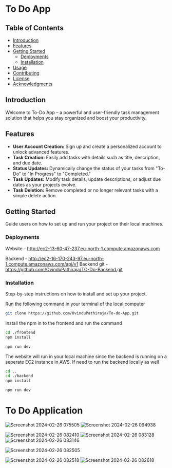 # To Do App

## Table of Contents
- [Introduction](#introduction)
- [Features](#features)
- [Getting Started](#getting-started)
  - [Deployments](#deployments)
  - [Installation](#installation)
- [Usage](#usage)
- [Contributing](#contributing)
- [License](#license)
- [Acknowledgments](#acknowledgments)

## Introduction
Welcome to To-Do App – a powerful and user-friendly task management solution that helps you stay organized and boost your productivity.

## Features

- **User Account Creation:** Sign up and create a personalized account to unlock advanced features.
- **Task Creation:** Easily add tasks with details such as title, description, and due date.
- **Status Updates:** Dynamically change the status of your tasks from "To-Do" to "In Progress" to "Completed."
- **Task Updates:** Modify task details, update descriptions, or adjust due dates as your projects evolve.
- **Task Deletion:** Remove completed or no longer relevant tasks with a simple delete action.

## Getting Started

Guide users on how to set up and run your project on their local machines.

### Deployments
Website - http://ec2-13-60-47-237.eu-north-1.compute.amazonaws.com

Backend - http://ec2-16-170-243-97.eu-north-1.compute.amazonaws.com/api/v1
Backend git - https://github.com/OvinduPathiraja/TO-Do-Backend.git

### Installation

Step-by-step instructions on how to install and set up your project. 

Run the following command in your terminal of the local computer
```bash
git clone https://github.com/OvinduPathiraja/To-do-App.git
```
Install the npm in to the frontend and run the command
```bash
cd ./frontend
npm install
```
```bash
npm run dev
```
The website will run in your local machine since the backend is running on a seperate EC2 instance in AWS. If need to run the backend locally as well

```bash
cd ..
cd ./backend
npm install
```
```bash
npm run dev
```


<h1>To Do Application</h1>

![Screenshot 2024-02-26 075505](https://github.com/OvinduPathiraja/To-do-App/assets/128158494/ac3758ed-318d-4927-8c36-b0894c8175cb)
![Screenshot 2024-02-26 094938](https://github.com/OvinduPathiraja/To-do-App/assets/128158494/33b1c177-5437-4599-ae19-ffda0305ed2d)

![Screenshot 2024-02-26 082410](https://github.com/OvinduPathiraja/To-do-App/assets/128158494/36d90f10-b9d8-4892-a192-d643665c45aa)
![Screenshot 2024-02-26 083128](https://github.com/OvinduPathiraja/To-do-App/assets/128158494/b78b14da-4d70-4cc1-bcb1-608d6809d1cd)
![Screenshot 2024-02-26 083146](https://github.com/OvinduPathiraja/To-do-App/assets/128158494/d546830e-4b71-4d73-80cd-ec7c57ebb484)


![Screenshot 2024-02-26 082505](https://github.com/OvinduPathiraja/To-do-App/assets/128158494/2df80e7e-fa77-4aac-aff4-8f503bc67d4a)

![Screenshot 2024-02-26 082518](https://github.com/OvinduPathiraja/To-do-App/assets/128158494/187a19a2-a27e-4d52-8bed-8c91ef1772fe)
![Screenshot 2024-02-26 082618](https://github.com/OvinduPathiraja/To-do-App/assets/128158494/13cf7d34-eacf-4861-a9aa-b1d9b44f8f52)




